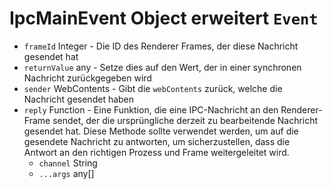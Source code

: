 # IpcMainEvent Object erweitert `Event`

* `frameId` Integer - Die ID des Renderer Frames, der diese Nachricht gesendet hat
* `returnValue` any - Setze dies auf den Wert, der in einer synchronen Nachricht zurückgegeben wird
* `sender` WebContents - Gibt die `webContents` zurück, welche die Nachricht gesendet haben
* `reply` Function - Eine Funktion, die eine IPC-Nachricht an den Renderer-Frame sendet, der die ursprüngliche derzeit zu bearbeitende Nachricht gesendet hat.  Diese Methode sollte verwendet werden, um auf die gesendete Nachricht zu antworten, um sicherzustellen, dass die Antwort an den richtigen Prozess und Frame weitergeleitet wird.
  * `channel` String
  * `...args` any[]
